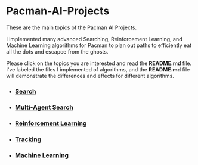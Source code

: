 # Pacman-AI-Projects
These are the main topics of the Pacman AI Projects. 

I implemented many advanced Searching, Reinforcement Learning, and Machine Learning algorithms for Pacman to plan out paths to efficiently eat all the dots and escapce from the ghosts.

Please click on the topics you are interested and read the **README.md** file. I've labeled the files I implemented of algorithms, and the **README.md** file will demonstrate the differences and effects for different algorithms.

- ### [Search](Search)
- ### [Multi-Agent Search](multiagent)
- ### [Reinforcement Learning](reinforcement)
- ### [Tracking](tracking)
- ### [Machine Learning](machinelearning)
